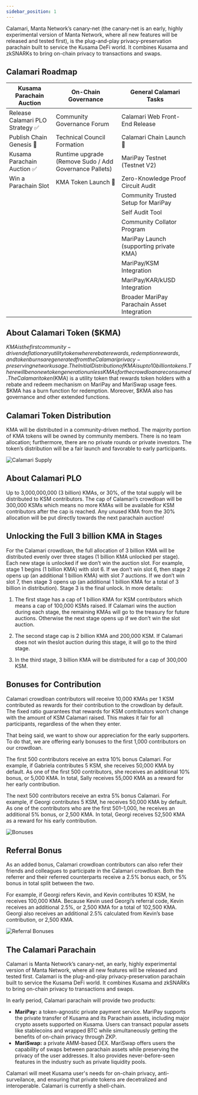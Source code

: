 ```yaml
---
sidebar_position: 1
---
```


Calamari, Manta Network’s canary-net (the canary-net is an early, highly experimental version of Manta Network, where all new features will be released and tested first), is the plug-and-play privacy-preservation parachain built to service the Kusama DeFi world. It combines Kusama and zkSNARKs to bring on-chain privacy to transactions and swaps.

## Calamari Roadmap

| Kusama Parachain Auction         | On-Chain Governance                                    | General Calamari Tasks                      |
| -------------------------------- | ------------------------------------------------------ | ------------------------------------------- |
| Release Calamari PLO Strategy ✅ | Community Governance Forum                             | Calamari Web Front-End Release              |
| Publish Chain Genesis 🚧         | Technical Council Formation                            | Calamari Chain Launch 🚧                    |
| Kusama Parachain Auction ✅      | Runtime upgrade (Remove Sudo / Add Governance Pallets) | MariPay Testnet (Testnet V2)                |
| Win a Parachain Slot             | KMA Token Launch 🚧                                    | Zero-Knowledge Proof Circuit Audit          |
|                                  |                                                        | Community Trusted Setup for MariPay         |
|                                  |                                                        | Self Audit Tool                             |
|                                  |                                                        | Community Collator Program                  |
|                                  |                                                        | MariPay Launch (supporting private KMA)     |
|                                  |                                                        | MariPay/KSM Integration                     |
|                                  |                                                        | MariPay/KAR/kUSD Integration                |
|                                  |                                                        | Broader MariPay Parachain Asset Integration |

## About Calamari Token ($KMA)

$KMA is the first community-driven deflationary utility token where rebate rewards, redemption rewards, and token burns are generated from the Calamari privacy-preserving network usage. The Initial Distribution of KMA is up to 10 billion tokens. There will be no new token generation unless KMAs for the crowdloan are consumed.
The Calamari token ($KMA) is a utility token that rewards token holders with a rebate and redeem mechanism on MariPay and MariSwap usage fees. $KMA has a burn function for redemption. Moreover, $KMA also has governance and other extended functions.

## Calamari Token Distribution

KMA will be distributed in a community-driven method. The majority portion of KMA tokens will be owned by community members.
There is no team allocation; furthermore, there are no private rounds or private investors. The token’s distribution will be a fair launch and favorable to early participants.

![Calamari Supply](/img/calamari-supply.png)

## About Calamari PLO

Up to 3,000,000,000 (3 billion) KMAs, or 30%, of the total supply will be distributed to KSM contributors. The cap of Calamari’s crowdloan will be 300,000 KSMs which means no more KMAs will be available for KSM contributors after the cap is reached. Any unused KMA from the 30% allocation will be put directly towards the next parachain auction!

## Unlocking the Full 3 billion KMA in Stages

For the Calamari crowdloan, the full allocation of 3 billion KMA will be distributed evenly over three stages (1 billion KMA unlocked per stage). Each new stage is unlocked if we don’t win the auction slot. For example, stage 1 begins (1 billion KMA) with slot 6. If we don’t win slot 6, then stage 2 opens up (an additional 1 billion KMA) with slot 7 auctions. If we don’t win slot 7, then stage 3 opens up (an additional 1 billion KMA for a total of 3 billion in distribution). Stage 3 is the final unlock. In more details:

1. The first stage has a cap of 1 billion KMA for KSM contributors which means a cap of 100,000 KSMs raised. If Calamari wins the auction during each stage, the remaining KMAs will go to the treasury for future auctions. Otherwise the next stage opens up if we don’t win the slot auction.

2. The second stage cap is 2 billion KMA and 200,000 KSM. If Calamari does not win theslot auction during this stage, it will go to the third stage.

3. In the third stage, 3 billion KMA will be distributed for a cap of 300,000 KSM.

## Bonuses for Contribution

Calamari crowdloan contributors will receive 10,000 KMAs per 1 KSM contributed as rewards for their contribution to the crowdloan by default. The fixed ratio guarantees that rewards for KSM contributors won’t change with the amount of KSM Calamari raised. This makes it fair for all participants, regardless of the when they enter.

That being said, we want to show our appreciation for the early supporters. To do that, we are offering early bonuses to the first 1,000 contributors on our crowdloan.

The first 500 contributors receive an extra 10% bonus Calamari. For example, if Gabriela contributes 5 KSM, she receives 50,000 KMA by default. As one of the first 500 contributors, she receives an additional 10% bonus, or 5,000 KMA. In total, Sally receives 55,000 KMA as a reward for her early contribution.

The next 500 contributors receive an extra 5% bonus Calamari. For example, if Georgi contributes 5 KSM, he receives 50,000 KMA by default. As one of the contributors who are the first 501–1,000, he receives an additional 5% bonus, or 2,500 KMA. In total, Georgi receives 52,500 KMA as a reward for his early contribution.

![Bonuses](/img/bonuses.png)

## Referral Bonus

As an added bonus, Calamari crowdloan contributors can also refer their friends and colleagues to participate in the Calamari crowdloan. Both the referrer and their referred counterparts receive a 2.5% bonus each, or 5% bonus in total split between the two.

For example, if Georgi refers Kevin, and Kevin contributes 10 KSM, he receives 100,000 KMA. Because Kevin used Georgi’s referral code, Kevin receives an additional 2.5%, or 2,500 KMA for a total of 102,500 KMA. Georgi also receives an additional 2.5% calculated from Kevin’s base contribution, or 2,500 KMA.

![Referral Bonuses](/img/referral_bonuses.png)

## The Calamari Parachain

Calamari is Manta Network’s canary-net, an early, highly experimental version of Manta Network, where all new features will be released and tested first. Calamari is the plug-and-play privacy-preservation parachain built to service the Kusama DeFi world. It combines Kusama and zkSNARKs to bring on-chain privacy to transactions and swaps.

In early period, Calamari parachain will provide two products:

- **MariPay:** a token-agnostic private payment service. MariPay supports the private transfer of Kusama and its Parachain assets, including major crypto assets supported on Kusama. Users can transact popular assets like stablecoins and wrapped BTC while simultaneously getting the benefits of on-chain privacy through ZKP.
- **MariSwap:** a private AMM-based DEX. MariSwap offers users the capability of swaps between parachain assets while preserving the privacy of the user addresses. It also provides never-before-seen features in the industry such as private liquidity pools.

Calamari will meet Kusama user's needs for on-chain privacy, anti-surveilance, and ensuring that private tokens are decetralized and interoperable. Calamari is currently a shell-chain.
